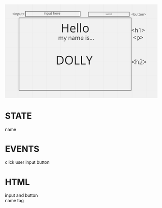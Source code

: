 ![name tag wire frame](./assets/wireframenametag.png)

# STATE

name

# EVENTS

click user input button

# HTML

  <section> input and button
  <section> name tag
